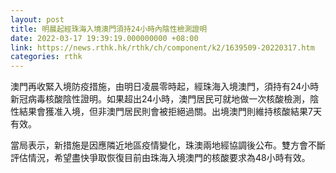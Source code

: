 ```yaml
---
layout: post
title: 明晨起經珠海入境澳門須持24小時內陰性檢測證明
date: 2022-03-17 19:39:19.000000000 +08:00
link: https://news.rthk.hk/rthk/ch/component/k2/1639509-20220317.htm
categories: rthk
---
```


澳門再收緊入境防疫措施，由明日凌晨零時起，經珠海入境澳門，須持有24小時新冠病毒核酸陰性證明。如果超出24小時，澳門居民可就地做一次核酸檢測，陰性結果會獲准入境，但非澳門居民則會被拒絕過關。出境澳門則維持核酸結果7天有效。

當局表示，新措施是因應隣近地區疫情變化，珠澳兩地經協調後公布。雙方會不斷評估情況，希望盡快爭取恢復目前由珠海入境澳門的核酸要求為48小時有效。
